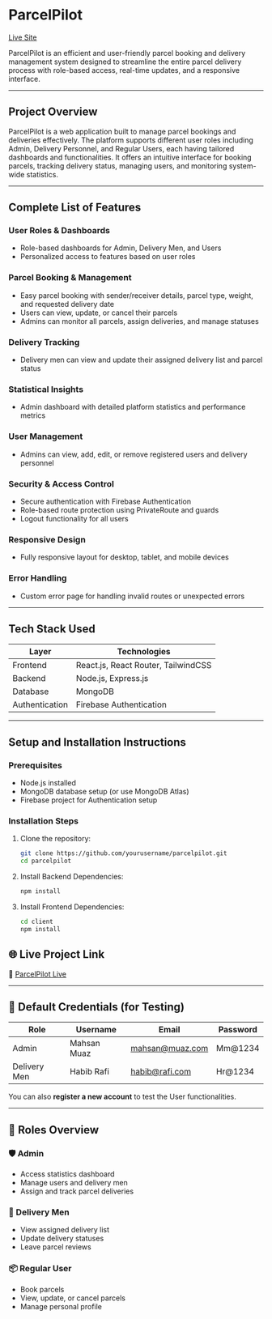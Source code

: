 # ParcelPilot

[Live Site](https://parcel-pilot-3f489.web.app)

ParcelPilot is an efficient and user-friendly parcel booking and delivery management system designed to streamline the entire parcel delivery process with role-based access, real-time updates, and a responsive interface.

---

## Project Overview

ParcelPilot is a web application built to manage parcel bookings and deliveries effectively. The platform supports different user roles including Admin, Delivery Personnel, and Regular Users, each having tailored dashboards and functionalities. It offers an intuitive interface for booking parcels, tracking delivery status, managing users, and monitoring system-wide statistics.

---

## Complete List of Features

### User Roles & Dashboards
- Role-based dashboards for Admin, Delivery Men, and Users
- Personalized access to features based on user roles

### Parcel Booking & Management
- Easy parcel booking with sender/receiver details, parcel type, weight, and requested delivery date
- Users can view, update, or cancel their parcels
- Admins can monitor all parcels, assign deliveries, and manage statuses

### Delivery Tracking
- Delivery men can view and update their assigned delivery list and parcel status

### Statistical Insights
- Admin dashboard with detailed platform statistics and performance metrics

### User Management
- Admins can view, add, edit, or remove registered users and delivery personnel

### Security & Access Control
- Secure authentication with Firebase Authentication
- Role-based route protection using PrivateRoute and guards
- Logout functionality for all users

### Responsive Design
- Fully responsive layout for desktop, tablet, and mobile devices

### Error Handling
- Custom error page for handling invalid routes or unexpected errors

---

## Tech Stack Used

| Layer          | Technologies                  |
| -------------- | ---------------------------- |
| Frontend       | React.js, React Router, TailwindCSS |
| Backend        | Node.js, Express.js           |
| Database       | MongoDB                      |
| Authentication | Firebase Authentication       |

---

## Setup and Installation Instructions

### Prerequisites
- Node.js installed
- MongoDB database setup (or use MongoDB Atlas)
- Firebase project for Authentication setup

### Installation Steps

1. Clone the repository:
   ```bash
   git clone https://github.com/yourusername/parcelpilot.git
   cd parcelpilot
2. Install Backend Dependencies:
   ```bash
   npm install
3. Install Frontend Dependencies:
   ```bash
   cd client
   npm install

## 🌐 Live Project Link

🔗 [ParcelPilot Live](https://parcel-pilot-3f489.web.app)

---

## 🧪 Default Credentials (for Testing)

| Role         | Username       | Email              | Password |
|--------------|----------------|--------------------|----------|
| Admin        | Mahsan Muaz    | mahsan@muaz.com    | Mm@1234  |
| Delivery Men | Habib Rafi     | habib@rafi.com     | Hr@1234  |

You can also **register a new account** to test the User functionalities.

---

## 👥 Roles Overview

### 🛡️ Admin
- Access statistics dashboard  
- Manage users and delivery men  
- Assign and track parcel deliveries  

### 🚚 Delivery Men
- View assigned delivery list  
- Update delivery statuses  
- Leave parcel reviews  

### 📦 Regular User
- Book parcels  
- View, update, or cancel parcels  
- Manage personal profile  
